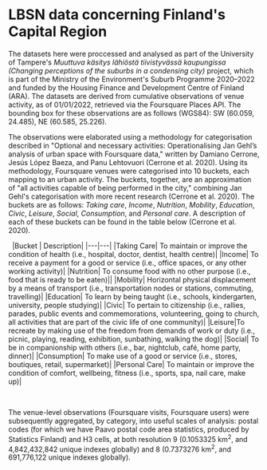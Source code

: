 # LBSN data concerning Finland's Capital Region

The datasets here were proccessed and analysed as part of the University of Tampere's *Muuttuva käsitys lähiöstä tiivistyvässä kaupungissa (Changing perceptions of the suburbs in a condensing city)* project, which is part of the Ministry of the Environment's Suburb Programme 2020–2022 and funded by the Housing Finance and Development Centre of Finland (ARA). The datasets are derived from cumulative observations of venue activity, as of 01/01/2022, retrieved via the Foursquare Places API. The bounding box for these observations are as follows (WGS84): SW (60.059, 24.485), NE (60.585, 25.226). 

The observations were elaborated using a methodology for categorisation described in "Optional and necessary activities: Operationalising Jan Gehl’s analysis of urban space with Foursquare data," written by Damiano Cerrone, Jesús López Baeza, and Panu Lehtovuori (Cerrone et al. 2020). Using its methodology, Foursquare venues were categorised into 10 buckets, each mapping to an urban activity. The buckets, together, are an approximation of "all activities capable of being performed in the city," combining Jan Gehl's categorisation with more recent research (Cerrone et al. 2020). The buckets are as follows: *Taking care*, *Income*, *Nutrition*, *Mobility*, *Education*, *Civic*, *Leisure*, *Social*, *Consumption*, and *Personal care*. A description of each of these buckets can be found in the table below (Cerrone et al. 2020). 

&nbsp;
|Bucket | Description|
|---|---|
|Taking Care| To maintain or improve the condition of health (i.e., hospital, doctor, dentist, health centre)|
|Income| To receive a payment for a good or service (i.e., office spaces, or any other working activity)|
|Nutrition| To consume food with no other purpose (i.e., food that is ready to be eaten)||
|Mobility| Horizontal physical displacement by a means of transport (i.e., transportation nodes or stations, commuting, travelling)|
|Education| To learn by being taught (i.e., schools, kindergarten, university, people studying)|
|Civic| To pertain to citizenship (i.e., rallies, parades, public events and commemorations, volunteering, going to church, all activities that are part of the civic life of one community)|
|Leisure|To recreate by making use of the freedom from demands of work or duty (i.e., picnic, playing, reading, exhibition, sunbathing, walking the dog)|
|Social| To be in companionship with others (i.e., bar, nightclub, café, home party, dinner)|
|Consumption| To make use of a good or service (i.e., stores, boutiques, retail, supermarket)|
|Personal Care| To maintain or improve the condition of comfort, wellbeing, fitness (i.e., sports, spa, nail care, make up)|

&nbsp;

The venue-level observations (Foursquare visits, Foursquare users) were subsequently aggregated, by category, into useful scales of analysis: postal codes (for which we have Paavo postal code area statistics, produced by Statistics Finland) and H3 cells, at both resolution 9 (0.1053325 km<sup>2</sup>, and 4,842,432,842 unique indexes globally) and 8 (0.7373276 km<sup>2</sup>, and 691,776,122 unique indexes globally). 








